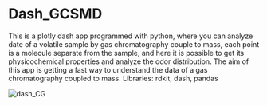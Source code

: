 # Dash_GCSMD
This is a plotly dash app programmed with python, where you can analyze date of a volatile sample by gas chromatography couple to mass, each point is a molecule separate from the sample, and here it is possible to get its physicochemical properties and analyze the odor distribution. 
The aim of this app is getting a fast way to understand the data of a gas chromatography coupled to mass.
Libraries:  rdkit, dash, pandas 




![dash_CG](https://user-images.githubusercontent.com/59380458/214975631-009e2708-dc96-45d6-8cc6-ad4445d1125a.gif)

